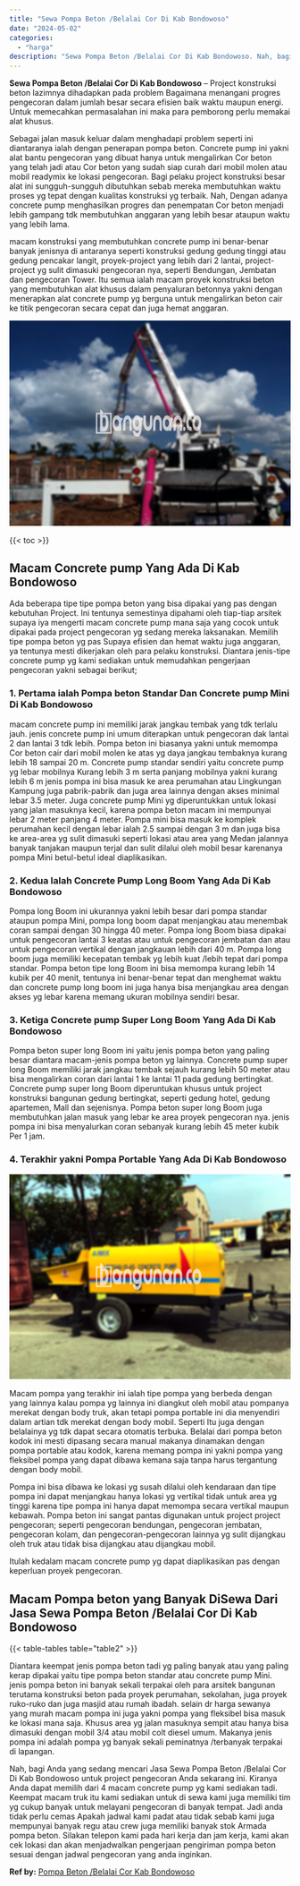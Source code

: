 ```yaml
---
title: "Sewa Pompa Beton /Belalai Cor Di Kab Bondowoso"
date: "2024-05-02"
categories: 
  - "harga"
description: "Sewa Pompa Beton /Belalai Cor Di Kab Bondowoso. Nah, bagi Anda yang sedang mencari Jasa Sewa Pompa Beton /Belalai Cor Di Kab Bondowoso untuk project pengecor..."
---
```


**Sewa Pompa Beton /Belalai Cor Di Kab Bondowoso** – Project konstruksi beton lazimnya dihadapkan pada problem Bagaimana menangani progres pengecoran dalam jumlah besar secara efisien baik waktu maupun energi. Untuk memecahkan permasalahan ini maka para pemborong perlu memakai alat khusus.

Sebagai jalan masuk keluar dalam menghadapi problem seperti ini diantaranya ialah dengan penerapan pompa beton. Concrete pump ini yakni alat bantu pengecoran yang dibuat hanya untuk mengalirkan Cor beton yang telah jadi atau Cor beton yang sudah siap curah dari mobil molen atau mobil readymix ke lokasi pengecoran. Bagi pelaku project konstruksi besar alat ini sungguh-sungguh dibutuhkan sebab mereka membutuhkan waktu proses yg tepat dengan kualitas konstruksi yg terbaik. Nah, Dengan adanya concrete pump menghasilkan progres dan penempatan Cor beton menjadi lebih gampang tdk membutuhkan anggaran yang lebih besar ataupun waktu yang lebih lama.

macam konstruksi yang membutuhkan concrete pump ini benar-benar banyak jenisnya di antaranya seperti konstruksi gedung gedung tinggi atau gedung pencakar langit, proyek-project yang lebih dari 2 lantai, project-project yg sulit dimasuki pengecoran nya, seperti Bendungan, Jembatan dan pengecoran Tower. Itu semua ialah macam proyek konstruksi beton yang membutuhkan alat khusus dalam penyaluran betonnya yakni dengan menerapkan alat concrete pump yg berguna untuk mengalirkan beton cair ke titik pengecoran secara cepat dan juga hemat anggaran.

![Sewa Pompa Beton /Belalai Cor Di Kab Bondowoso](/images/sewa-concrete-pump-04.png)

{{< toc >}}

## Macam Concrete pump Yang Ada Di Kab Bondowoso

Ada beberapa tipe tipe pompa beton yang bisa dipakai yang pas dengan kebutuhan Project. Ini tentunya semestinya dipahami oleh tiap-tiap arsitek supaya iya mengerti macam concrete pump mana saja yang cocok untuk dipakai pada project pengecoran yg sedang mereka laksanakan. Memilih tipe pompa beton yg pas Supaya efisien dan hemat waktu juga anggaran, ya tentunya mesti dikerjakan oleh para pelaku konstruksi. Diantara jenis-tipe concrete pump yg kami sediakan untuk memudahkan pengerjaan pengecoran yakni sebagai berikut;

### 1\. Pertama ialah Pompa beton Standar Dan Concrete pump Mini Di Kab Bondowoso

macam concrete pump ini memiliki jarak jangkau tembak yang tdk terlalu jauh. jenis concrete pump ini umum diterapkan untuk pengecoran dak lantai 2 dan lantai 3 tdk lebih. Pompa beton ini biasanya yakni untuk memompa Cor beton cair dari mobil molen ke atas yg daya jangkau tembaknya kurang lebih 18 sampai 20 m. Concrete pump standar sendiri yaitu concrete pump yg lebar mobilnya Kurang lebih 3 m serta panjang mobilnya yakni kurang lebih 6 m jenis pompa ini bisa masuk ke area perumahan atau Lingkungan Kampung juga pabrik-pabrik dan juga area lainnya dengan akses minimal lebar 3.5 meter. Juga concrete pump Mini yg diperuntukkan untuk lokasi yang jalan masuknya kecil, karena pompa beton macam ini mempunyai lebar 2 meter panjang 4 meter. Pompa mini bisa masuk ke komplek perumahan kecil dengan lebar ialah 2.5 sampai dengan 3 m dan juga bisa ke area-area yg sulit dimasuki seperti lokasi atau area yang Medan jalannya banyak tanjakan maupun terjal dan sulit dilalui oleh mobil besar karenanya pompa Mini betul-betul ideal diaplikasikan.

### 2\. Kedua Ialah Concrete Pump Long Boom Yang Ada Di Kab Bondowoso

Pompa long Boom ini ukurannya yakni lebih besar dari pompa standar ataupun pompa Mini, pompa long boom dapat menjangkau atau menembak coran sampai dengan 30 hingga 40 meter. Pompa long Boom biasa dipakai untuk pengecoran lantai 3 keatas atau untuk pengecoran jembatan dan atau untuk pengecoran vertikal dengan jangkauan lebih dari 40 m. Pompa long boom juga memiliki kecepatan tembak yg lebih kuat /lebih tepat dari pompa standar. Pompa beton tipe long Boom ini bisa memompa kurang lebih 14 kubik per 40 menit, tentunya ini benar-benar tepat dan menghemat waktu dan concrete pump long boom ini juga hanya bisa menjangkau area dengan akses yg lebar karena memang ukuran mobilnya sendiri besar.

### 3\. Ketiga Concrete pump Super Long Boom Yang Ada Di Kab Bondowoso

Pompa beton super long Boom ini yaitu jenis pompa beton yang paling besar diantara macam-jenis pompa beton yg lainnya. Concrete pump super long Boom memiliki jarak jangkau tembak sejauh kurang lebih 50 meter atau bisa mengalirkan coran dari lantai 1 ke lantai 11 pada gedung bertingkat. Concrete pump super long Boom diperuntukan khusus untuk project konstruksi bangunan gedung bertingkat, seperti gedung hotel, gedung apartemen, Mall dan sejenisnya. Pompa beton super long Boom juga membutuhkan jalan masuk yang lebar ke area proyek pengecoran nya. jenis pompa ini bisa menyalurkan coran sebanyak kurang lebih 45 meter kubik Per 1 jam.

### 4\. Terakhir yakni Pompa Portable Yang Ada Di Kab Bondowoso

![Sewa Pompa Beton /Belalai Cor Di Kab Bondowoso](/images/sewa-concrete-pump-02.png)

Macam pompa yang terakhir ini ialah tipe pompa yang berbeda dengan yang lainnya kalau pompa yg lainnya ini diangkut oleh mobil atau pompanya merekat dengan body truk, akan tetapi pompa portable ini dia menyendiri dalam artian tdk merekat dengan body mobil. Seperti Itu juga dengan belalainya yg tdk dapat secara otomatis terbuka. Belalai dari pompa beton kodok ini mesti dipasang secara manual makanya dinamakan dengan pompa portable atau kodok, karena memang pompa ini yakni pompa yang fleksibel pompa yang dapat dibawa kemana saja tanpa harus tergantung dengan body mobil.

Pompa ini bisa dibawa ke lokasi yg susah dilalui oleh kendaraan dan tipe pompa ini dapat menjangkau hanya lokasi yg vertikal tidak untuk area yg tinggi karena tipe pompa ini hanya dapat memompa secara vertikal maupun kebawah. Pompa beton ini sangat pantas digunakan untuk project project pengecoran; seperti pengecoran bendungan, pengecoran jembatan, pengecoran kolam, dan pengecoran-pengecoran lainnya yg sulit dijangkau oleh truk atau tidak bisa dijangkau atau dijangkau mobil.

Itulah kedalam macam concrete pump yg dapat diaplikasikan pas dengan keperluan proyek pengecoran.

## Macam Pompa beton yang Banyak DiSewa Dari Jasa Sewa Pompa Beton /Belalai Cor Di Kab Bondowoso

{{< table-tables table="table2" >}}

Diantara keempat jenis pompa beton tadi yg paling banyak atau yang paling kerap dipakai yaitu tipe pompa beton standar atau concrete pump Mini. jenis pompa beton ini banyak sekali terpakai oleh para arsitek bangunan terutama konstruksi beton pada proyek perumahan, sekolahan, juga proyek ruko-ruko dan juga masjid atau rumah ibadah. selain dr harga sewanya yang murah macam pompa ini juga yakni pompa yang fleksibel bisa masuk ke lokasi mana saja. Khusus area yg jalan masuknya sempit atau hanya bisa dimasuki dengan mobil 3/4 atau mobil colt diesel umum. Makanya jenis pompa ini adalah pompa yg banyak sekali peminatnya /terbanyak terpakai di lapangan.

Nah, bagi Anda yang sedang mencari Jasa Sewa Pompa Beton /Belalai Cor Di Kab Bondowoso untuk project pengecoran Anda sekarang ini. Kiranya Anda dapat memilih dari 4 macam concrete pump yg kami sediakan tadi. Keempat macam truk itu kami sediakan untuk di sewa kami juga memiliki tim yg cukup banyak untuk melayani pengecoran di banyak tempat. Jadi anda tidak perlu cemas Apakah jadwal kami padat atau tidak sebab kami juga mempunyai banyak regu atau crew juga memiliki banyak stok Armada pompa beton. Silakan telepon kami pada hari kerja dan jam kerja, kami akan cek lokasi dan akan menjadwalkan pengerjaan pengiriman pompa beton sesuai dengan jadwal pengecoran yang anda inginkan.

**Ref by:** [Pompa Beton /Belalai Cor Kab Bondowoso](https://id.wikipedia.org/wiki/Pompa)
